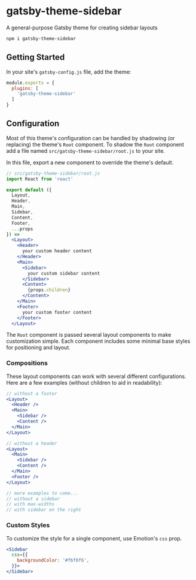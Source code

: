 
# gatsby-theme-sidebar

A general-purpose Gatsby theme for creating sidebar layouts

```sh
npm i gatsby-theme-sidebar
```

## Getting Started

In your site's `gatsby-config.js` file, add the theme:

```js
module.exports = {
  plugins: [
    'gatsby-theme-sidebar'
  ]
}
```

## Configuration

Most of this theme's configuration can be handled by shadowing (or replacing) the theme's `Root` component.
To shadow the `Root` component add a file named `src/gatsby-theme-sidebar/root.js` to your site.

In this file, export a new component to override the theme's default.

```jsx
// src/gatsby-theme-sidebar/root.js
import React from 'react'

export default ({
  Layout,
  Header,
  Main,
  Sidebar,
  Content,
  Footer,
  ...props
}) =>
  <Layout>
    <Header>
      your custom header content
    </Header>
    <Main>
      <Sidebar>
        your custom sidebar content
      </Sidebar>
      <Content>
        {props.children}
      </Content>
    </Main>
    <Footer>
      your custom footer content
    </Footer>
  </Layout>
```

The `Root` component is passed several layout components to make customization simple.
Each component includes some minimal base styles for positioning and layout.

### Compositions

These layout components can work with several different configurations. Here are a few examples (without children to aid in readability):

```jsx
// without a footer
<Layout>
  <Header />
  <Main>
    <Sidebar />
    <Content />
  </Main>
</Layout>
```

```jsx
// without a header
<Layout>
  <Main>
    <Sidebar />
    <Content />
  </Main>
  <Footer />
</Layout>
```

```jsx
// more examples to come...
// without a sidebar
// with max-widths
// with sidebar on the right
```

### Custom Styles

To customize the style for a single component, use Emotion's `css` prop.

```jsx
<Sidebar
  css={{
    backgroundColor: '#f6f6f6',
  }}>
</Sidebar>
```



